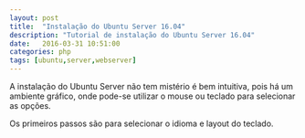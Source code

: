 ```yaml
---
layout: post
title:  "Instalação do Ubuntu Server 16.04"
description: "Tutorial de instalação do Ubuntu Server 16.04"
date:   2016-03-31 10:51:00
categories: php
tags: [ubuntu,server,webserver]
---
```


A instalação do Ubuntu Server não tem mistério é bem intuitiva, pois há um ambiente gráfico, onde pode-se utilizar
o mouse ou teclado para selecionar as opções.

Os primeiros passos são para selecionar o idioma e layout do teclado.
